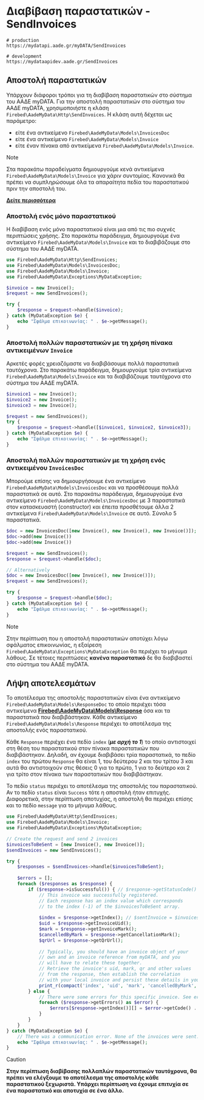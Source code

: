 # Διαβίβαση παραστατικών - SendInvoices

```shell
# production
https://mydatapi.aade.gr/myDATA/SendInvoices

# development
https://mydataapidev.aade.gr/SendInvoices
```

## Αποστολή παραστατικών

Υπάρχουν διάφοροι τρόποι για τη διαβίβαση παραστατικών στο σύστημα του ΑΑΔΕ myDATA.
Για την αποστολή παραστατικών στο σύστημα του ΑΑΔΕ myDATA, χρησιμοποιήστε η κλάση `Firebed\AadeMyData\Http\SendInvoices`.
Η κλάση αυτή δέχεται ως παράμετρο:

- είτε ένα αντικείμενο `Firebed\AadeMyData\Models\InvoicesDoc`
- είτε ένα αντικείμενο `Firebed\AadeMyData\Models\Invoice`
- είτε έναν πίνακα από αντικείμενα `Firebed\AadeMyData\Models\Invoice`.

> [!NOTE]
> Στα παρακάτω παραδείγματα δημιουργούμε κενά αντικείμενα `Firebed\AadeMyData\Models\Invoice` για χάριν συντομίας. Κανονικά θα πρέπει να
> συμπληρώσουμε όλα τα απαραίτητα πεδία του παραστατικού πριν την αποστολή του.
>
> [**Δείτε περισσότερα**](../types/invoice-type)

### Αποστολή ενός μόνο παραστατικού

Η διαβίβαση ενός μόνο παραστατικού είναι μια από τις πιο συχνές περιπτώσεις χρήσης. Στο παρακάτω παράδειγμα, δημιουργούμε ένα αντικείμενο `Firebed\AadeMyData\Models\Invoice` και το διαβιβάζουμε στο σύστημα του ΑΑΔΕ myDATA.

```php
use Firebed\AadeMyData\Http\SendInvoices;
use Firebed\AadeMyData\Models\InvoicesDoc;
use Firebed\AadeMyData\Models\Invoice;
use Firebed\AadeMyData\Exceptions\MyDataException;

$invoice = new Invoice();
$request = new SendInvoices();

try {
    $response = $request->handle($invoice);
} catch (MyDataException $e) {
    echo "Σφάλμα επικοινωνίας: " . $e->getMessage();
}
```

### Αποστολή πολλών παραστατικών με τη χρήση πίνακα αντικειμένων `Invoice`

Αρκετές φορές χρειαζόμαστε να διαβιβάσουμε πολλά παραστατικά ταυτόχρονα. Στο παρακάτω παράδειγμα,
δημιουργούμε τρία αντικείμενα `Firebed\AadeMyData\Models\Invoice` και τα διαβιβάζουμε ταυτόχρονα στο σύστημα του ΑΑΔΕ myDATA.

```php
$invoice1 = new Invoice();
$invoice2 = new Invoice();
$invoice3 = new Invoice();

$request = new SendInvoices();    
try {
    $response = $request->handle([$invoice1, $invoice2, $invoice3]);
} catch (MyDataException $e) {
    echo "Σφάλμα επικοινωνίας: " . $e->getMessage();
}
```

### Αποστολή πολλών παραστατικών με τη χρήση ενός αντικειμένου `InvoicesDoc`

Μπορούμε επίσης να δημιουργήσουμε ένα αντικείμενο `Firebed\AadeMyData\Models\InvoicesDoc` και να προσθέσουμε πολλά παραστατικά σε αυτό.
Στο παρακάτω παράδειγμα, δημιουργούμε ένα αντικείμενο `Firebed\AadeMyData\Models\InvoicesDoc` με 3 παραστατικά στον κατασκευαστή (constructor)
και έπειτα προσθέτουμε άλλα 2 αντικείμενα `Firebed\AadeMyData\Models\Invoice` σε αυτό. Σύνολο 5 παραστατικά.

```php
$doc = new InvoicesDoc([new Invoice(), new Invoice(), new Invoice()]);
$doc->add(new Invoice())
$doc->add(new Invoice())

$request = new SendInvoices();
$response = $request->handle($doc);

// Alternatively
$doc = new InvoicesDoc([new Invoice(), new Invoice()]);
$request = new SendInvoices();

try {
    $response = $request->handle($doc);
} catch (MyDataException $e) {
    echo "Σφάλμα επικοινωνίας: " . $e->getMessage();
}
```

> [!NOTE]
> Στην περίπτωση που η αποστολή παραστατικών αποτύχει λόγω σφάλματος επικοινωνίας,
> η εξαίρεση `Firebed\AadeMyData\Exceptions\MyDataException` θα περιέχει το μήνυμα λάθους.
> Σε τέτοιες περιπτώσεις **κανένα παραστατικό** δε θα διαβιβαστεί στο σύστημα του ΑΑΔΕ myDATA.

## Λήψη αποτελεσμάτων

Το αποτέλεσμα της αποστολής παραστατικών είναι ένα αντικείμενο `Firebed\AadeMyData\Models\ResponseDoc` το οποίο περιέχει τόσα αντικείμενα
[**Firebed\AadeMyData\Models\Response**](../types/response-type) όσα και τα παραστατικά που διαβιβάστηκαν. Κάθε αντικείμενο `Firebed\AadeMyData\Models\Response` περιέχει το αποτέλεσμα της αποστολής ενός παραστατικού.

Κάθε `Response` περιέχει ένα πεδίο `index` (***με αρχή το 1***) το οποίο αντιστοιχεί στη θέση του παραστατικού στον πίνακα παραστατικών που διαβιβάστηκαν.
Δηλαδή, αν έχουμε διαβιβάσει τρία παραστατικά, το πεδίο `index` του πρώτου `Response` θα είναι 1, του δεύτερου 2 και του τρίτου 3 και αυτά θα
αντιστοιχούν στις θέσεις 0 για το πρώτο, 1 για το δεύτερο και 2 για τρίτο στον πίνακα των παραστατικών που διαβιβάστηκαν.

Το πεδίο `status` περιέχει το αποτέλεσμα της αποστολής του παραστατικού. Αν το πεδίο `status` είναι `Success` τότε η αποστολή ήταν επιτυχής.
Διαφορετικά, στην περίπτωση αποτυχίας, η αποστολή θα περιέχει επίσης και το πεδίο `message` για το μήνυμα λάθους.

```php
use Firebed\AadeMyData\Http\SendInvoices;
use Firebed\AadeMyData\Models\Invoice;
use Firebed\AadeMyData\Exceptions\MyDataException;

// Create the request and send 2 invoices
$invoicesToBeSent = [new Invoice(), new Invoice()];
$sendInvoices = new SendInvoices();

try {
    $responses = $sendInvoices->handle($invoicesToBeSent);
    
    $errors = [];
    foreach ($responses as $response) {
        if ($response->isSuccessful()) { // $response->getStatusCode() === 'Success';   
            // This invoice was successfully registered.     
            // Each response has an index value which corresponds
            // to the index (-1) of the $invoicesToBeSent array.
            
            $index = $response->getIndex(); // $sentInvoice = $invoicesToBeSent[$index - 1];
            $uid = $response->getInvoiceUid();
            $mark = $response->getInvoiceMark();
            $cancelledByMark = $response->getCancellationMark();
            $qrUrl = $response->getQrUrl();
    
            // Typically, you should have an invoice object of your
            // own and an invoice reference from myDATA, and you
            // will have to relate these together. 
            // Retrieve the invoice's uid, mark, qr and other values
            // from the response, then establish the correlation
            // with your local invoice and persist these details in your database.
            print_r(compact('index', 'uid', 'mark', 'cancelledByMark', 'qrUrl'));
        } else {
            // There were some errors for this specific invoice. See errors for details.
            foreach ($response->getErrors() as $error) {
                $errors[$response->getIndex()][] = $error->getCode() . ': ' . $error->getMessage();
            }
        }
    }
} catch (MyDataException $e) {
    // There was a communication error. None of the invoices were sent.
    echo "Σφάλμα επικοινωνίας: " . $e->getMessage();
}
```

> [!CAUTION]
> **Στην περίπτωση διαβίβασης πολλαπλών παραστατικών ταυτόχρονα, θα πρέπει να ελέγξουμε το αποτέλεσμα της αποστολής κάθε παραστατικού ξεχωριστά.
> Υπάρχει περίπτωση να έχουμε επιτυχία σε ένα παραστατικό και αποτυχία σε ένα άλλο.**